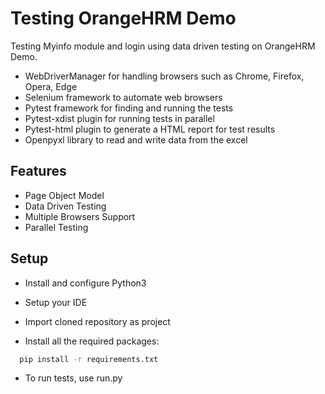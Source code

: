 
# Testing OrangeHRM Demo

Testing Myinfo module and login using data driven testing on OrangeHRM Demo.

- WebDriverManager for handling browsers such as Chrome, Firefox, Opera, Edge
- Selenium framework to automate web browsers
- Pytest framework for finding and running the tests
- Pytest-xdist plugin for running tests in parallel
- Pytest-html plugin to generate a HTML report for test results
- Openpyxl library to read and write data from the excel

## Features

- Page Object Model
- Data Driven Testing
- Multiple Browsers Support
- Parallel Testing


## Setup

- Install and configure Python3

- Setup your IDE

- Import cloned repository as project

- Install all the required packages:

```bash
  pip install -r requirements.txt
```
- To run tests, use run.py